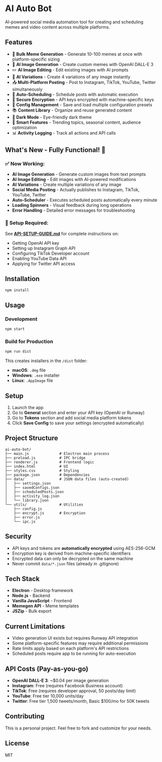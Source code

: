 # AI Auto Bot

AI-powered social media automation tool for creating and scheduling memes and video content across multiple platforms.

## Features

- 🎨 **Bulk Meme Generation** - Generate 10-100 memes at once with platform-specific sizing
- 🤖 **AI Image Generation** - Create custom memes with OpenAI DALL-E 3
- ✏️ **AI Image Editing** - Edit existing images with AI prompts
- 🔄 **AI Variations** - Create 4 variations of any image instantly
- 📤 **Multi-Platform Posting** - Post to Instagram, TikTok, YouTube, Twitter simultaneously
- 📅 **Auto-Scheduling** - Schedule posts with automatic execution
- 🔐 **Secure Encryption** - API keys encrypted with machine-specific keys
- 💾 **Config Management** - Save and load multiple configuration presets
- 📚 **Content Library** - Organize and reuse generated content
- 🌙 **Dark Mode** - Eye-friendly dark theme
- 🎯 **Smart Features** - Trending topics, seasonal content, audience optimization
- 📊 **Activity Logging** - Track all actions and API calls

## What's New - Fully Functional! 🎉

### ✅ Now Working:
- **AI Image Generation** - Generate custom images from text prompts
- **AI Image Editing** - Edit images with AI-powered modifications
- **AI Variations** - Create multiple variations of any image
- **Social Media Posting** - Actually publishes to Instagram, TikTok, YouTube, Twitter
- **Auto-Scheduler** - Executes scheduled posts automatically every minute
- **Loading Spinners** - Visual feedback during long operations
- **Error Handling** - Detailed error messages for troubleshooting

### 🔧 Setup Required:
See **[API-SETUP-GUIDE.md](API-SETUP-GUIDE.md)** for complete instructions on:
- Getting OpenAI API key
- Setting up Instagram Graph API
- Configuring TikTok Developer account
- Enabling YouTube Data API
- Applying for Twitter API access

## Installation

```bash
npm install
```

## Usage

### Development
```bash
npm start
```

### Build for Production
```bash
npm run dist
```

This creates installers in the `/dist` folder:
- **macOS**: `.dmg` file
- **Windows**: `.exe` installer
- **Linux**: `.AppImage` file

## Setup

1. Launch the app
2. Go to **General** section and enter your API key (OpenAI or Runway)
3. Go to **Tokens** section and add social media platform tokens
4. Click **Save Config** to save your settings (encrypted automatically)

## Project Structure

```
ai-auto-bot/
├── main.js              # Electron main process
├── preload.js           # IPC bridge
├── renderer.js          # Frontend logic
├── index.html           # UI
├── styles.css           # Styling
├── package.json         # Dependencies
├── data/                # JSON data files (auto-created)
│   ├── settings.json
│   ├── savedConfigs.json
│   ├── scheduledPosts.json
│   ├── activity_log.json
│   └── library.json
└── utils/               # Utilities
    ├── config.js
    ├── encrypt.js       # Encryption
    ├── error.js
    └── ipc.js

```

## Security

- API keys and tokens are **automatically encrypted** using AES-256-GCM
- Encryption key is derived from machine-specific identifiers
- Encrypted data can only be decrypted on the same machine
- Never commit `data/*.json` files (already in .gitignore)

## Tech Stack

- **Electron** - Desktop framework
- **Node.js** - Backend
- **Vanilla JavaScript** - Frontend
- **Memegen API** - Meme templates
- **JSZip** - Bulk export

## Current Limitations

- Video generation UI exists but requires Runway API integration
- Some platform-specific features may require additional permissions
- Rate limits apply based on each platform's API restrictions
- Scheduled posts require app to be running for auto-execution

## API Costs (Pay-as-you-go)

- **OpenAI DALL-E 3**: ~$0.04 per image generation
- **Instagram**: Free (requires Facebook Business account)
- **TikTok**: Free (requires developer approval, 50 posts/day limit)
- **YouTube**: Free tier 10,000 units/day
- **Twitter**: Free tier 1,500 tweets/month, Basic $100/mo for 50K tweets

## Contributing

This is a personal project. Feel free to fork and customize for your needs.

## License

MIT
